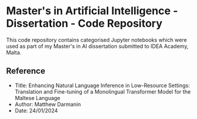 # Master's in Artificial Intelligence - Dissertation - Code Repository

This code repository contains categorised Jupyter notebooks which were used as part of my Master's in AI dissertation submitted to IDEA Academy, Malta.

## Reference

- Title: Enhancing Natural Language Inference in Low-Resource Settings: Translation and Fine-tuning of a Monolingual Transformer Model for the Maltese Language
- Author: Matthew Darmanin
- Date: 24/01/2024
